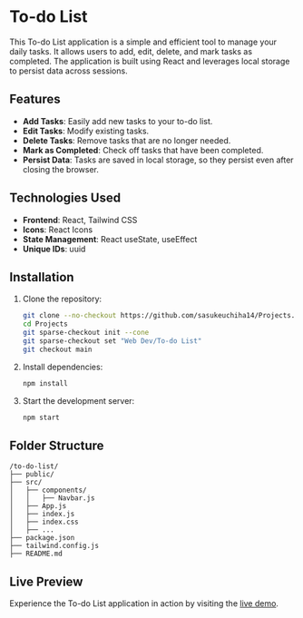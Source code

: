 # To-do List

This To-do List application is a simple and efficient tool to manage your daily tasks. It allows users to add, edit, delete, and mark tasks as completed. The application is built using React and leverages local storage to persist data across sessions.

## Features

- **Add Tasks**: Easily add new tasks to your to-do list.
- **Edit Tasks**: Modify existing tasks.
- **Delete Tasks**: Remove tasks that are no longer needed.
- **Mark as Completed**: Check off tasks that have been completed.
- **Persist Data**: Tasks are saved in local storage, so they persist even after closing the browser.

## Technologies Used

- **Frontend**: React, Tailwind CSS
- **Icons**: React Icons
- **State Management**: React useState, useEffect
- **Unique IDs**: uuid

## Installation

1. Clone the repository:
    ```bash
    git clone --no-checkout https://github.com/sasukeuchiha14/Projects.git
    cd Projects
    git sparse-checkout init --cone
    git sparse-checkout set "Web Dev/To-do List"
    git checkout main
    ```

2. Install dependencies:
    ```bash
    npm install
    ```

3. Start the development server:
    ```bash
    npm start
    ```

## Folder Structure

```
/to-do-list/
├── public/
├── src/
│   ├── components/
│   │   ├── Navbar.js
│   ├── App.js
│   ├── index.js
│   ├── index.css
│   ├── ...
├── package.json
├── tailwind.config.js
├── README.md
```

## Live Preview

Experience the To-do List application in action by visiting the [live demo](https://hardik-todo.netlify.app/).